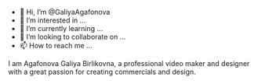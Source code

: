 - 👋 Hi, I’m @GaliyaAgafonova
- 👀 I’m interested in ...
- 🌱 I’m currently learning ...
- 💞️ I’m looking to collaborate on ...
- 📫 How to reach me ...

<!---
GaliyaAgafonova/GaliyaAgafonova is a ✨ special ✨ repository because its `README.md` (this file) appears on your GitHub profile.
You can click the Preview link to take a look at your changes.
--->
I am Agafonova Galiya Birlikovna, a professional video maker and designer with a great passion for creating commercials and design.
